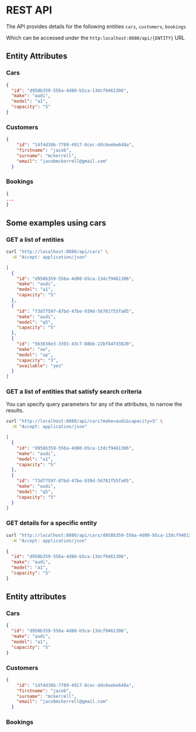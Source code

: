 # REST API

The API provides details for the following entities
`cars`, `customers`, `bookings`

Which can be accessed under the `http:localhost:8080/api/{ENTITY}` URL
## Entity Attributes
### Cars
```json
{
  "id": "d958b359-556a-4d80-b5ca-13dcf9461306",
  "make": "audi",
  "model": "a1",
  "capacity": "5"
}
```
### Customers
```json
{
    "id": "14f4d38b-7789-4917-8cec-ddc6eebe648a",
    "firstname": "jacob",
    "surname": "mckerrell",
    "email": "jacobmckerrell@gmail.com"
  }
```

### Bookings
```json
{
...
}
```

## Some examples using cars
### GET a list of entities
```sh
curl "http://localhost:8080/api/cars" \
  -H "Accept: application/json"
```
```json
[
  {
    "id": "d958b359-556a-4d80-b5ca-13dcf9461306",
    "make": "audi",
    "model": "a1",
    "capacity": "5"
  },
  {
    "id": "73d77597-87bd-47be-939d-56781f55fa05",
    "make": "audi",
    "model": "q5",
    "capacity": "5"
  },
  {
    "id": "563838e3-3391-43c7-88bb-22bf84fd3820",
    "make": "vw",
    "model": "up",
    "capacity": "3",
    "available": "yes"
  }
]
```
### GET a list of entities that satisfy search criteria

You can specify query parameters for any of the attributes, to narrow the results.
```sh
curl "http://localhost:8080/api/cars?make=audi&capacity=5" \
  -H "Accept: application/json"
```
```json
[
  {
    "id": "d958b359-556a-4d80-b5ca-13dcf9461306",
    "make": "audi",
    "model": "a1",
    "capacity": "5"
  },
  {
    "id": "73d77597-87bd-47be-939d-56781f55fa05",
    "make": "audi",
    "model": "q5",
    "capacity": "5"
  }
]
```

### GET details for a specific entity
```sh
curl "http://localhost:8080/api/cars/d958b359-556a-4d80-b5ca-13dcf9461306" \
  -H "Accept: application/json"
```
```json
{
  "id": "d958b359-556a-4d80-b5ca-13dcf9461306",
  "make": "audi",
  "model": "a1",
  "capacity": "5"
}
```
## Entity attributes
### Cars
```json
{
  "id": "d958b359-556a-4d80-b5ca-13dcf9461306",
  "make": "audi",
  "model": "a1",
  "capacity": "5"
}
```
### Customers
```json
{
    "id": "14f4d38b-7789-4917-8cec-ddc6eebe648a",
    "firstname": "jacob",
    "surname": "mckerrell",
    "email": "jacobmckerrell@gmail.com"
  }
```

### Bookings
